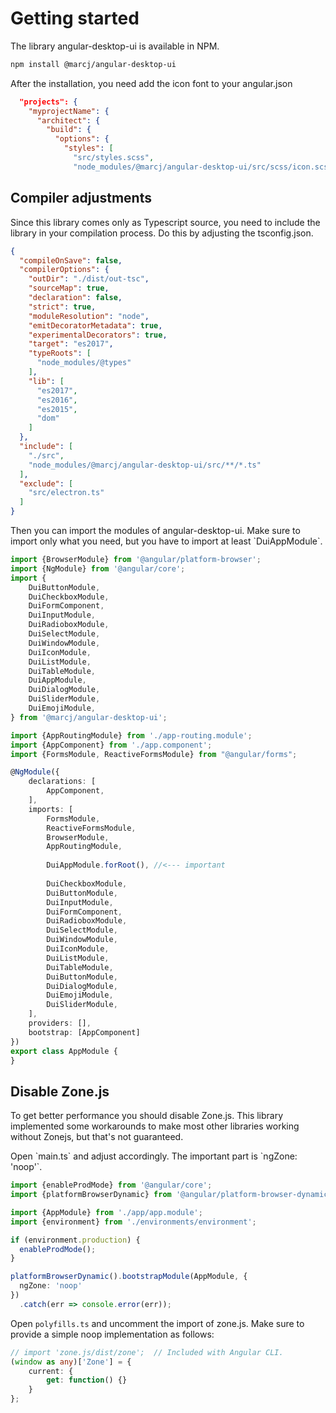 <h1>Getting started</h1>


<p>
    The library angular-desktop-ui is available in NPM.
</p>

```bash
npm install @marcj/angular-desktop-ui
```

<p>
    After the installation, you need add the icon font to your angular.json
</p>

```json
  "projects": {
    "myprojectName": {
      "architect": {
        "build": {
          "options": {
            "styles": [
              "src/styles.scss",
              "node_modules/@marcj/angular-desktop-ui/src/scss/icon.scss"
```

<h2>Compiler adjustments</h2>

<p>
    Since this library comes only as Typescript source, you need to include the library in your compilation process. Do this by adjusting the tsconfig.json.
</p>

```json
{
  "compileOnSave": false,
  "compilerOptions": {
    "outDir": "./dist/out-tsc",
    "sourceMap": true,
    "declaration": false,
    "strict": true,
    "moduleResolution": "node",
    "emitDecoratorMetadata": true,
    "experimentalDecorators": true,
    "target": "es2017",
    "typeRoots": [
      "node_modules/@types"
    ],
    "lib": [
      "es2017",
      "es2016",
      "es2015",
      "dom"
    ]
  },
  "include": [
    "./src",
    "node_modules/@marcj/angular-desktop-ui/src/**/*.ts"
  ],
  "exclude": [
    "src/electron.ts"
  ]
}
```

<p>
    Then you can import the modules of angular-desktop-ui. Make sure to import only what you need, but you have to import at least `DuiAppModule`.
</p>


```typescript
import {BrowserModule} from '@angular/platform-browser';
import {NgModule} from '@angular/core';
import {
    DuiButtonModule,
    DuiCheckboxModule,
    DuiFormComponent,
    DuiInputModule,
    DuiRadioboxModule,
    DuiSelectModule,
    DuiWindowModule,
    DuiIconModule,
    DuiListModule,
    DuiTableModule,
    DuiAppModule,
    DuiDialogModule,
    DuiSliderModule,
    DuiEmojiModule,
} from '@marcj/angular-desktop-ui';

import {AppRoutingModule} from './app-routing.module';
import {AppComponent} from './app.component';
import {FormsModule, ReactiveFormsModule} from "@angular/forms";

@NgModule({
    declarations: [
        AppComponent,
    ],
    imports: [
        FormsModule,
        ReactiveFormsModule,
        BrowserModule,
        AppRoutingModule,
        
        DuiAppModule.forRoot(), //<--- important
        
        DuiCheckboxModule,
        DuiButtonModule,
        DuiInputModule,
        DuiFormComponent,
        DuiRadioboxModule,
        DuiSelectModule,
        DuiWindowModule,
        DuiIconModule,
        DuiListModule,
        DuiTableModule,
        DuiButtonModule,
        DuiDialogModule,
        DuiEmojiModule,
        DuiSliderModule,
    ],
    providers: [],
    bootstrap: [AppComponent]
})
export class AppModule {
}

```

<h2>Disable Zone.js</h2>

<p>
    To get better performance you should disable Zone.js. This library implemented some workarounds to make most other libraries working without 
    Zonejs, but that's not guaranteed.
</p>

<p>
    Open `main.ts` and adjust accordingly. The important part is `ngZone: 'noop'`.
</p>

```typescript
import {enableProdMode} from '@angular/core';
import {platformBrowserDynamic} from '@angular/platform-browser-dynamic';

import {AppModule} from './app/app.module';
import {environment} from './environments/environment';

if (environment.production) {
  enableProdMode();
}

platformBrowserDynamic().bootstrapModule(AppModule, {
  ngZone: 'noop'
})
  .catch(err => console.error(err));

```

Open `polyfills.ts` and uncomment the import of zone.js. Make sure to provide a simple noop implementation as follows:

```typescript
// import 'zone.js/dist/zone';  // Included with Angular CLI.
(window as any)['Zone'] = {
    current: {
        get: function() {}
    }
};
```
